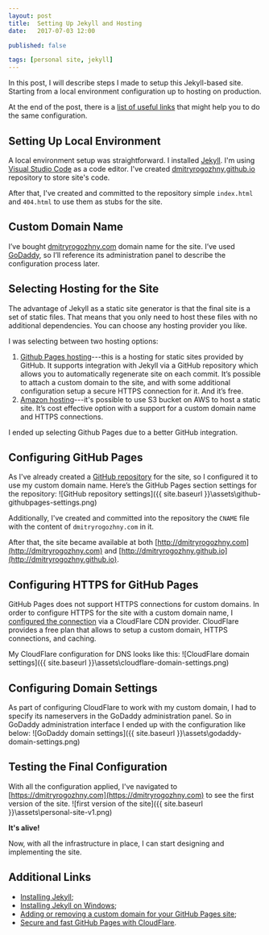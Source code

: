 ```yaml
---
layout: post
title:  Setting Up Jekyll and Hosting
date:   2017-07-03 12:00

published: false

tags: [personal site, jekyll]
---
```


In this post, I will describe steps I made to setup this Jekyll-based site. Starting from a local environment configuration up to hosting on production.

At the end of the post, there is a [list of useful links](#additional-links) that might help you to do the same configuration.

## Setting Up Local Environment
A local environment setup was straightforward. I installed [Jekyll](https://jekyllrb.com/docs/installation/). I'm using [Visual Studio Code](https://code.visualstudio.com/) as a code editor. I've created [dmitryrogozhny.github.io](https://github.com/dmitryrogozhny/dmitryrogozhny.github.io) repository to store site's code.

After that, I've created and committed to the repository simple `index.html` and `404.html` to use them as stubs for the site. 

## Custom Domain Name
I’ve bought [dmitryrogozhny.com](https://dmitryrogozhny.com) domain name for the site. I’ve used [GoDaddy]( https://godaddy.com/), so I’ll reference its administration panel to describe the configuration process later.

## Selecting Hosting for the Site
The advantage of Jekyll as a static site generator is that the final site is a set of static files. That means that you only need to host these files with no additional dependencies. You can choose any hosting provider you like.

I was selecting between two hosting options:
1.	[Github Pages hosting](https://pages.github.com/)---this is a hosting for static sites provided by GitHub. It supports integration with Jekyll via a GitHub repository which allows you to automatically regenerate site on each commit. It’s possible to attach a custom domain to the site, and with some additional configuration setup a secure HTTPS connection for it. And it’s free.
2.	[Amazon hosting](https://aws.amazon.com/websites/)---it's possible to use S3 bucket on AWS to host a static site. It’s cost effective option with a support for a custom domain name and HTTPS connections.

I ended up selecting Github Pages due to a better GitHub integration.

## Configuring GitHub Pages
As I've already created a [GitHub repository]( https://github.com/dmitryrogozhny/dmitryrogozhny.github.io) for the site, so I configured it to use my custom domain name. Here’s the GitHub Pages section settings for the repository:
![GitHub repository settings]({{ site.baseurl }}\assets\github-githubpages-settings.png)

Additionally, I've created and committed into the repository the `CNAME` file with the content of `dmitryrogozhny.com` in it.

After that, the site became available at both [http://dmitryrogozhny.com](http://dmitryrogozhny.com) and [http://dmitryrogozhny.github.io](http://dmitryrogozhny.github.io).

## Configuring HTTPS for GitHub Pages
GitHub Pages does not support HTTPS connections for custom domains. In order to configure HTTPS for the site with a custom domain name, I [configured the connection](https://blog.cloudflare.com/secure-and-fast-github-pages-with-cloudflare/) via a CloudFlare CDN provider. CloudFlare provides a free plan that allows to setup a custom domain, HTTPS connections, and caching.

My CloudFlare configuration for DNS looks like this:
![CloudFlare domain settings]({{ site.baseurl }}\assets\cloudflare-domain-settings.png)

## Configuring Domain Settings
As part of configuring CloudFlare to work with my custom domain, I had to specify its nameservers in the GoDaddy administration panel. So in GoDaddy administration interface I ended up with the configuration like below:
![GoDaddy domain settings]({{ site.baseurl }}\assets\godaddy-domain-settings.png)

## Testing the Final Configuration
With all the configuration applied, I've navigated to [https://dmitryrogozhny.com](https://dmitryrogozhny.com) to see the first version of the site.
![first version of the site]({{ site.baseurl }}\assets\personal-site-v1.png)

**It's alive!**

Now, with all the infrastructure in place, I can start designing and implementing the site.

## Additional Links <a href="#" name="additional-links"></a>
- [Installing Jekyll](https://jekyllrb.com/docs/installation/);
- [Installing Jekyll on Windows](https://jekyllrb.com/docs/windows/);
- [Adding or removing a custom domain for your GitHub Pages site](https://help.github.com/articles/adding-or-removing-a-custom-domain-for-your-github-pages-site/);
- [Secure and fast GitHub Pages with CloudFlare](https://blog.cloudflare.com/secure-and-fast-github-pages-with-cloudflare/).